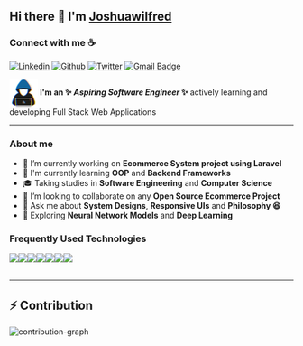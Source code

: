 ## Hi there 👋 I'm [Joshuawilfred](https://github.com/Joshuawilfred/Joshuawilfred)


### Connect with me ☕
[![Linkedin](https://img.shields.io/badge/-LinkedIn-blue?style=flat&logo=Linkedin&logoColor=white)](https://www.linkedin.com/in/joshuawilfred/) [![Github](https://img.shields.io/badge/-Github-000?style=flat&logo=Github&logoColor=white)](https://github.com/Joshuawilfred) [![Twitter](https://img.shields.io/badge/-Twitter-blue?style=flat&logo=Twitter&logoColor=white)](https://www.twitter.com/joshuawilfredev/) [![Gmail Badge](https://img.shields.io/badge/-joshuakaaya216@gmail.com-d14836?style=flat-square&logo=Gmail&logoColor=white&link=mailto:joshuakaaya216@gmail.com)](mailto:joshuakaaya216@gmail.com)

<picture><img src="https://github.com/0xAbdulKhalid/0xAbdulKhalid/raw/main/assets/mdImages/about_me.gif" width = 50px align="center"></picture>
**I'm an ✨ _Aspiring Software Engineer_ ✨** actively learning and developing Full Stack Web Applications
<hr>

### About me

- 🔭 I’m currently working on **Ecommerce System project using Laravel**
- 🌱 I'm currently learning **OOP** and **Backend Frameworks**
- 🎓 Taking studies in **Software Engineering** and **Computer Science**
- 👯 I’m looking to collaborate on any **Open Source Ecommerce Project**
- 💬 Ask me about **System Designs**, **Responsive UIs** and **Philosophy 😆**
- 🤔 Exploring **Neural Network Models** and **Deep Learning**

### Frequently Used Technologies</h2>

<div style="display: flex; align-items: center;">
    <img src="https://img.shields.io/badge/html5%20-%23E34F26.svg?&style=for-the-badge&logo=html5&logoColor=white"> 
    <img src="https://img.shields.io/badge/css3%20-%231572B6.svg?&style=for-the-badge&logo=css3&logoColor=white"> 
    <img src="https://img.shields.io/badge/python%20-%2314354C.svg?&style=for-the-badge&logo=python&logoColor=white"> 
    <img src="https://img.shields.io/badge/git%20-%23F05033.svg?&style=for-the-badge&logo=git&logoColor=white"/> 
    <img src="https://img.shields.io/badge/javascript%20-%23323330.svg?&style=for-the-badge&logo=javascript&logoColor=%23F7DF1E"> 
    <img src="https://img.shields.io/badge/php%20-%23777BB4.svg?&style=for-the-badge&logo=php&logoColor=white">
    <img src="https://img.shields.io/badge/laravel%20-%23FF2D20.svg?&style=for-the-badge&logo=laravel&logoColor=white">
</div>
</br>
<hr>


## ⚡ Contribution

![contribution-graph](https://github-readme-activity-graph.vercel.app/graph?username=Joshuawilfred&bg_color=12111d&color=ffffff&line=1055e0&point=00ff11&area=true&hide_border=true)




